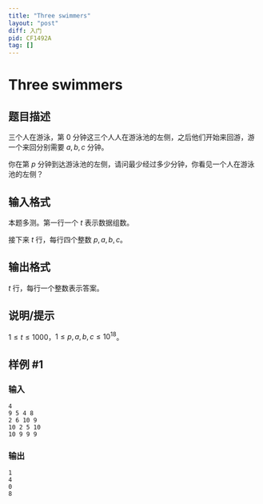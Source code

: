```yaml
---
title: "Three swimmers"
layout: "post"
diff: 入门
pid: CF1492A
tag: []
---
```


# Three swimmers

## 题目描述

三个人在游泳，第 $0$ 分钟这三个人人在游泳池的左侧，之后他们开始来回游，游一个来回分别需要 $a,b,c$ 分钟。

你在第 $p$ 分钟到达游泳池的左侧，请问最少经过多少分钟，你看见一个人在游泳池的左侧？

## 输入格式

本题多测。第一行一个 $t$ 表示数据组数。

接下来 $t$ 行，每行四个整数 $p,a,b,c$。

## 输出格式

$t$ 行，每行一个整数表示答案。

## 说明/提示

$1\le t \le1000$，$1\le p,a,b,c\le10^{18}$。

## 样例 #1

### 输入

```
4
9 5 4 8
2 6 10 9
10 2 5 10
10 9 9 9
```

### 输出

```
1
4
0
8
```

